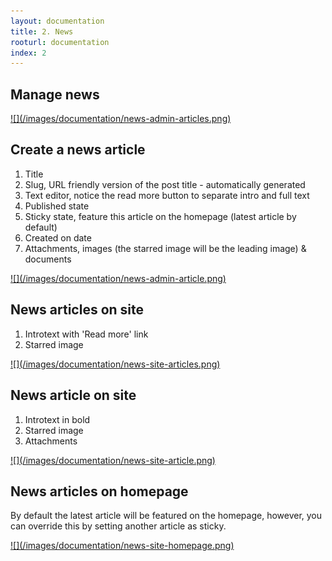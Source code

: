 ```yaml
---
layout: documentation
title: 2. News
rooturl: documentation
index: 2
---
```


## Manage news

<a href="/images/documentation/news-admin-articles.png" data-gallery="enabled">
![](/images/documentation/news-admin-articles.png)
</a>

## Create a news article

1. Title
2. Slug, URL friendly version of the post title - automatically generated
3. Text editor, notice the read more button to separate intro and full text
4. Published state
5. Sticky state, feature this article on the homepage (latest article by default)
6. Created on date
7. Attachments, images (the starred image will be the leading image) & documents

<a href="/images/documentation/news-admin-article.png" data-gallery="enabled">
![](/images/documentation/news-admin-article.png)
</a>

## News articles on site

1. Introtext with 'Read more' link
2. Starred image

<a href="/images/documentation/news-site-articles.png" data-gallery="enabled">
![](/images/documentation/news-site-articles.png)
</a>

## News article on site

1. Introtext in bold
2. Starred image
3. Attachments

<a href="/images/documentation/news-site-article.png" data-gallery="enabled">
![](/images/documentation/news-site-article.png)
</a>

## News articles on homepage

By default the latest article will be featured on the homepage, however, you can override this by setting another article as sticky.

<a href="/images/documentation/news-site-homepage.png" data-gallery="enabled">
![](/images/documentation/news-site-homepage.png)
</a>